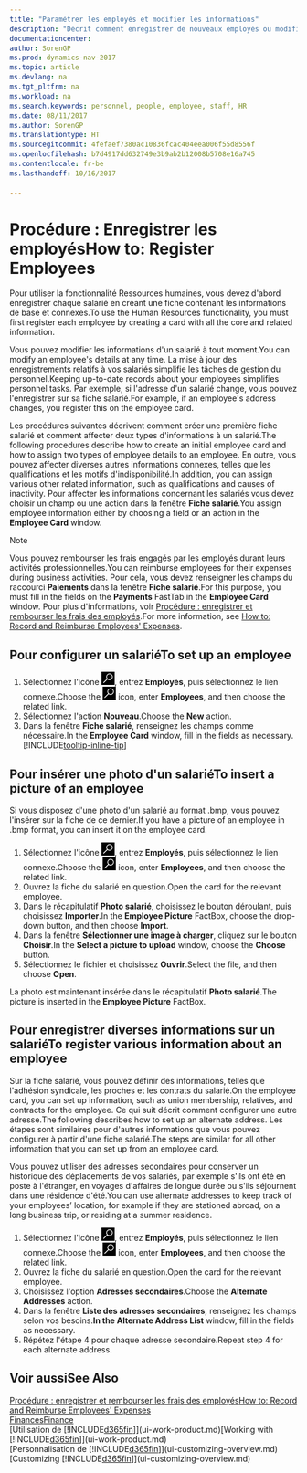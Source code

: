 ```yaml
---
title: "Paramétrer les employés et modifier les informations"
description: "Décrit comment enregistrer de nouveaux employés ou modifier les informations concernant ceux existants."
documentationcenter: 
author: SorenGP
ms.prod: dynamics-nav-2017
ms.topic: article
ms.devlang: na
ms.tgt_pltfrm: na
ms.workload: na
ms.search.keywords: personnel, people, employee, staff, HR
ms.date: 08/11/2017
ms.author: SorenGP
ms.translationtype: HT
ms.sourcegitcommit: 4fefaef7380ac10836fcac404eea006f55d8556f
ms.openlocfilehash: b7d4917dd632749e3b9ab2b12008b5708e16a745
ms.contentlocale: fr-be
ms.lasthandoff: 10/16/2017

---
```

# <a name="how-to-register-employees"></a><span data-ttu-id="a77ec-103">Procédure : Enregistrer les employés</span><span class="sxs-lookup"><span data-stu-id="a77ec-103">How to: Register Employees</span></span>
<span data-ttu-id="a77ec-104">Pour utiliser la fonctionnalité Ressources humaines, vous devez d'abord enregistrer chaque salarié en créant une fiche contenant les informations de base et connexes.</span><span class="sxs-lookup"><span data-stu-id="a77ec-104">To use the Human Resources functionality, you must first register each employee by creating a card with all the core and related information.</span></span>

<span data-ttu-id="a77ec-105">Vous pouvez modifier les informations d'un salarié à tout moment.</span><span class="sxs-lookup"><span data-stu-id="a77ec-105">You can modify an employee's details at any time.</span></span> <span data-ttu-id="a77ec-106">La mise à jour des enregistrements relatifs à vos salariés simplifie les tâches de gestion du personnel.</span><span class="sxs-lookup"><span data-stu-id="a77ec-106">Keeping up-to-date records about your employees simplifies personnel tasks.</span></span> <span data-ttu-id="a77ec-107">Par exemple, si l'adresse d'un salarié change, vous pouvez l'enregistrer sur sa fiche salarié.</span><span class="sxs-lookup"><span data-stu-id="a77ec-107">For example, if an employee's address changes, you register this on the employee card.</span></span>

<span data-ttu-id="a77ec-108">Les procédures suivantes décrivent comment créer une première fiche salarié et comment affecter deux types d'informations à un salarié.</span><span class="sxs-lookup"><span data-stu-id="a77ec-108">The following procedures describe how to create an initial employee card and how to assign two types of employee details to an employee.</span></span> <span data-ttu-id="a77ec-109">En outre, vous pouvez affecter diverses autres informations connexes, telles que les qualifications et les motifs d'indisponibilité.</span><span class="sxs-lookup"><span data-stu-id="a77ec-109">In addition, you can assign various other related information, such as qualifications and causes of inactivity.</span></span> <span data-ttu-id="a77ec-110">Pour affecter les informations concernant les salariés vous devez choisir un champ ou une action dans la fenêtre **Fiche salarié**.</span><span class="sxs-lookup"><span data-stu-id="a77ec-110">You assign employee information either by choosing a field or an action in the **Employee Card** window.</span></span>

> [!NOTE]  
> <span data-ttu-id="a77ec-111">Vous pouvez rembourser les frais engagés par les employés durant leurs activités professionnelles.</span><span class="sxs-lookup"><span data-stu-id="a77ec-111">You can reimburse employees for their expenses during business activities.</span></span> <span data-ttu-id="a77ec-112">Pour cela, vous devez renseigner les champs du raccourci **Paiements** dans la fenêtre **Fiche salarié**.</span><span class="sxs-lookup"><span data-stu-id="a77ec-112">For this purpose, you must fill in the fields on the **Payments** FastTab in the **Employee Card** window.</span></span> <span data-ttu-id="a77ec-113">Pour plus d'informations, voir [Procédure : enregistrer et rembourser les frais des employés](finance-how-record-reimburse-employee-expenses.md).</span><span class="sxs-lookup"><span data-stu-id="a77ec-113">For more information, see [How to: Record and Reimburse Employees' Expenses](finance-how-record-reimburse-employee-expenses.md).</span></span>

## <a name="to-set-up-an-employee"></a><span data-ttu-id="a77ec-114">Pour configurer un salarié</span><span class="sxs-lookup"><span data-stu-id="a77ec-114">To set up an employee</span></span>
1. <span data-ttu-id="a77ec-115">Sélectionnez l'icône ![Page ou état pour la recherche](media/ui-search/search_small.png "icône Page ou état pour la recherche"), entrez **Employés**, puis sélectionnez le lien connexe.</span><span class="sxs-lookup"><span data-stu-id="a77ec-115">Choose the ![Search for Page or Report](media/ui-search/search_small.png "Search for Page or Report icon") icon, enter **Employees**, and then choose the related link.</span></span>
2. <span data-ttu-id="a77ec-116">Sélectionnez l'action **Nouveau**.</span><span class="sxs-lookup"><span data-stu-id="a77ec-116">Choose the **New** action.</span></span>
3. <span data-ttu-id="a77ec-117">Dans la fenêtre **Fiche salarié**, renseignez les champs comme nécessaire.</span><span class="sxs-lookup"><span data-stu-id="a77ec-117">In the **Employee Card** window, fill in the fields as necessary.</span></span> [!INCLUDE[tooltip-inline-tip](includes/tooltip-inline-tip_md.md)]

## <a name="to-insert-a-picture-of-an-employee"></a><span data-ttu-id="a77ec-118">Pour insérer une photo d'un salarié</span><span class="sxs-lookup"><span data-stu-id="a77ec-118">To insert a picture of an employee</span></span>
<span data-ttu-id="a77ec-119">Si vous disposez d'une photo d'un salarié au format .bmp, vous pouvez l'insérer sur la fiche de ce dernier.</span><span class="sxs-lookup"><span data-stu-id="a77ec-119">If you have a picture of an employee in .bmp format, you can insert it on the employee card.</span></span>

1. <span data-ttu-id="a77ec-120">Sélectionnez l'icône ![Page ou état pour la recherche](media/ui-search/search_small.png "icône Page ou état pour la recherche"), entrez **Employés**, puis sélectionnez le lien connexe.</span><span class="sxs-lookup"><span data-stu-id="a77ec-120">Choose the ![Search for Page or Report](media/ui-search/search_small.png "Search for Page or Report icon") icon, enter **Employees**, and then choose the related link.</span></span>
2. <span data-ttu-id="a77ec-121">Ouvrez la fiche du salarié en question.</span><span class="sxs-lookup"><span data-stu-id="a77ec-121">Open the card for the relevant employee.</span></span>
3. <span data-ttu-id="a77ec-122">Dans le récapitulatif **Photo salarié**, choisissez le bouton déroulant, puis choisissez **Importer**.</span><span class="sxs-lookup"><span data-stu-id="a77ec-122">In the **Employee Picture** FactBox, choose the drop-down button, and then choose **Import**.</span></span>
4. <span data-ttu-id="a77ec-123">Dans la fenêtre **Sélectionner une image à charger**, cliquez sur le bouton **Choisir**.</span><span class="sxs-lookup"><span data-stu-id="a77ec-123">In the **Select a picture to upload** window, choose the **Choose** button.</span></span>
5. <span data-ttu-id="a77ec-124">Sélectionnez le fichier et choisissez **Ouvrir**.</span><span class="sxs-lookup"><span data-stu-id="a77ec-124">Select the file, and then choose **Open**.</span></span>

<span data-ttu-id="a77ec-125">La photo est maintenant insérée dans le récapitulatif **Photo salarié**.</span><span class="sxs-lookup"><span data-stu-id="a77ec-125">The picture is inserted in the **Employee Picture** FactBox.</span></span>

## <a name="to-register-various-information-about-an-employee"></a><span data-ttu-id="a77ec-126">Pour enregistrer diverses informations sur un salarié</span><span class="sxs-lookup"><span data-stu-id="a77ec-126">To register various information about an employee</span></span>
<span data-ttu-id="a77ec-127">Sur la fiche salarié, vous pouvez définir des informations, telles que l'adhésion syndicale, les proches et les contrats du salarié.</span><span class="sxs-lookup"><span data-stu-id="a77ec-127">On the employee card, you can set up information, such as union membership, relatives, and contracts for the employee.</span></span> <span data-ttu-id="a77ec-128">Ce qui suit décrit comment configurer une autre adresse.</span><span class="sxs-lookup"><span data-stu-id="a77ec-128">The following describes how to set up an alternate address.</span></span> <span data-ttu-id="a77ec-129">Les étapes sont similaires pour d'autres informations que vous pouvez configurer à partir d'une fiche salarié.</span><span class="sxs-lookup"><span data-stu-id="a77ec-129">The steps are similar for all other information that you can set up from an employee card.</span></span>

<span data-ttu-id="a77ec-130">Vous pouvez utiliser des adresses secondaires pour conserver un historique des déplacements de vos salariés, par exemple s'ils ont été en poste à l'étranger, en voyages d'affaires de longue durée ou s'ils séjournent dans une résidence d'été.</span><span class="sxs-lookup"><span data-stu-id="a77ec-130">You can use alternate addresses to keep track of your employees’ location, for example if they are stationed abroad, on a long business trip, or residing at a summer residence.</span></span>

1. <span data-ttu-id="a77ec-131">Sélectionnez l'icône ![Page ou état pour la recherche](media/ui-search/search_small.png "icône Page ou état pour la recherche"), entrez **Employés**, puis sélectionnez le lien connexe.</span><span class="sxs-lookup"><span data-stu-id="a77ec-131">Choose the ![Search for Page or Report](media/ui-search/search_small.png "Search for Page or Report icon") icon, enter **Employees**, and then choose the related link.</span></span>
2. <span data-ttu-id="a77ec-132">Ouvrez la fiche du salarié en question.</span><span class="sxs-lookup"><span data-stu-id="a77ec-132">Open the card for the relevant employee.</span></span>
3. <span data-ttu-id="a77ec-133">Choisissez l'option **Adresses secondaires**.</span><span class="sxs-lookup"><span data-stu-id="a77ec-133">Choose the **Alternate Addresses** action.</span></span>
4. <span data-ttu-id="a77ec-134">Dans la fenêtre **Liste des adresses secondaires**, renseignez les champs selon vos besoins.</span><span class="sxs-lookup"><span data-stu-id="a77ec-134">**In the Alternate Address List** window, fill in the fields as necessary.</span></span>
5. <span data-ttu-id="a77ec-135">Répétez l'étape 4 pour chaque adresse secondaire.</span><span class="sxs-lookup"><span data-stu-id="a77ec-135">Repeat step 4 for each alternate address.</span></span>

## <a name="see-also"></a><span data-ttu-id="a77ec-136">Voir aussi</span><span class="sxs-lookup"><span data-stu-id="a77ec-136">See Also</span></span>
[<span data-ttu-id="a77ec-137">Procédure : enregistrer et rembourser les frais des employés</span><span class="sxs-lookup"><span data-stu-id="a77ec-137">How to: Record and Reimburse Employees' Expenses</span></span>](finance-how-record-reimburse-employee-expenses.md)  
[<span data-ttu-id="a77ec-138">Finances</span><span class="sxs-lookup"><span data-stu-id="a77ec-138">Finance</span></span>](finance.md)  
<span data-ttu-id="a77ec-139">[Utilisation de [!INCLUDE[d365fin](includes/d365fin_md.md)]](ui-work-product.md)</span><span class="sxs-lookup"><span data-stu-id="a77ec-139">[Working with [!INCLUDE[d365fin](includes/d365fin_md.md)]](ui-work-product.md)</span></span>  
<span data-ttu-id="a77ec-140">[Personnalisation de [!INCLUDE[d365fin](includes/d365fin_md.md)]](ui-customizing-overview.md)</span><span class="sxs-lookup"><span data-stu-id="a77ec-140">[Customizing [!INCLUDE[d365fin](includes/d365fin_md.md)]](ui-customizing-overview.md)</span></span>

